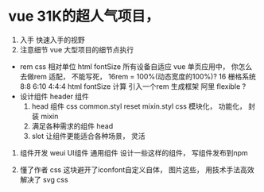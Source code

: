 # vue  31K的超人气项目， 

1. 入手   快速入手的视野
2. 注意细节 vue 大型项目的细节点执行

-  rem 
  css 相对单位 
  html fontSize 所有设备自适应
  vue 单页应用中， 你怎么去做rem 适配， 不能写死， 16rem = 100%(动态宽度的100%)?
  16 栅格系统 8:8 6:10 4:4:4
  html fontSize 计算 
  引入一个rem 生成框架   阿里  flexible 
  ? 
- 设计组件 header 组件
  1. head 组件 css 
    common.styl   reset 
    mixin.styl   css 模块化， 功能化， 
    封装 mixin 
  2. 满足各种需求的组件  head 
  3. slot 让组件更能适合各种场景， 灵活

1. 组件开发
  weui UI组件  通用组件
  设计一些这样的组件， 写组件发布到npm 

2. 懂了作者
  css 这块避开了iconfont自定义自体， 图片这些，
  用技术手法高效解决了 svg  css 
